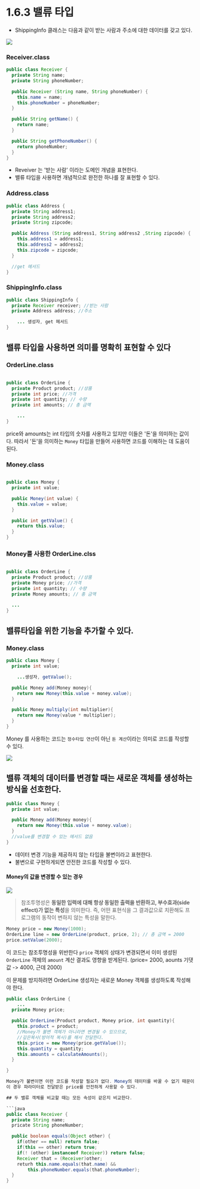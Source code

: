 # 1.6.3 밸류 타입

- ShippingInfo 클래스는 다음과 같이 받는 사람과 주소에 대한 데이터를 갖고 있다.

![](image/value.png)

### Receiver.class

```java
public class Receiver {
  private String name;
  private String phoneNumber;

  public Receiver (String name, String phoneNumber) {
    this.name = name;
    this.phoneNumber = phoneNumber;
  }

  public String getName() {
    return name;
  }

  public String getPhoneNumber() {
    return phoneNumber;
  }
}
```

- Reveiver 는 '받는 사람' 이라는 도메인 개념을 표현한다.
- 밸류 타입을 사용하면 개념적으로 완전한 하나를 잘 표현할 수 있다.

### Address.class

```java
public class Address {
  private String address1;
  private String address2;
  private String zipcode;

  public Address (String address1, String address2 ,String zipcode) {
    this.address1 = address1;
    this.address2 = address2;
    this.zipcode = zipcode;
  }

  //get 메서드
}
```

### ShippingInfo.class

```java
public class ShippingInfo {
  private Receiver receiver; //받는 사람
  private Address address; //주소

	... 생성자, get 메서드
}
```

## 밸류 타입을 사용하면 의미를 명확히 표현할 수 있다
### OrderLine.class

```java

public class OrderLine {
  private Product product; //상품
  private int price; //가격
  private int quantity; // 수량
  private int amounts; // 총 금액

	...
}


```

price와 amounts는 int 타입의 숫자를 사용하고 있지만 이들은 '돈'을 의미하는 값이다.
따라서 '돈'을 의미하는 `Money` 타입을 만들어 사용하면 코드를 이해하는 데 도움이 된다.
### Money.class

```java

public class Money {
  private int value;

  public Money(int value) {
    this.value = value;
  }

  public int getValue() {
    return this.value;
  }
}

```

### Money를 사용한 OrderLine.clss

```java

public class OrderLine {
  private Product product; //상품
  private Money price; //가격
  private int quantity; // 수량
  private Money amounts; // 총 금액

  ...
}


```


## 밸류타입을 위한 기능을 추가할 수 있다.

### Money.class

```java
public class Money {
  private int value;

	...생성자, getValue();

  public Money add(Money money){
    return new Money(this.value + money.value);
  }

  public Money multiply(int multiplier){
    return new Money(value * multiplier);
  }
}
```

Money 를 사용하는 코드는 `정수타입 연산`이  아닌 `돈 계산`이라는 의미로 코드를 작성할 수 있다.

![](image/readable.png)

## 밸류 객체의 데이터를 변경할 때는 새로운 객체를 생성하는 방식을 선호한다.

```java
public class Money {
  private int value;

  public Money add(Money money){
    return new Money(this.value + money.value);
  }
  //value를 변경할 수 있는 메서드 없음
}
```

- 데이터 변경 기능을 제공하지 않는 타입을 불변이라고 표현한다.
- 불변으로 구현하게되면 안전한 코드를 작성할 수 있다.

#### Money의 값을 변경할 수 있는 경우

![](image/ref.png)

> 참조투명성은 **동일한 입력에 대해 항상 동일한 출력을 반환하고, 부수효과(side effect)가 없는 특성**을 의미한다.
>  즉, 어떤 표현식을 그 결과값으로 치환해도 프로그램의 동작이 변하지 않는 특성을 말한다.

 ```java
Money price = new Money(1000);
OrderLine line = new OrderLine(product, price, 2); // 총 금액 = 2000
price.setValue(2000); 
```

이 코드는 참조투명성을 위반한다 `price` 객체의 상태가 변경되면서 이미 생성된 `OrderLine` 객체의 `amount` 계산 결과도 영향을 받게된다. (price= 2000, aounts 기댓값 -> 4000, 근데 2000)

이 문제를 방지하려면 OrderLine 생성자는 새로운 Money 객체를 생성하도록 작성해야 한다.

```java
public class OrderLine {
	...
  private Money price;

  public OrderLine(Product product, Money price, int quantity){
    this.product = product;
    //Money가 불변 객체가 아니라면 변경될 수 있으므로, 
    //깊은복사(방어적 복사)를 해서 전달한다.
    this.price = new Money(price.getValue());
    this.quantity = quantity;
    this.amounts = calculateAmounts();
  }

}

Money가 불변이면 이런 코드를 작성할 필요가 없다. Money의 데이터를 바꿀 수 없기 때문이다.
이 경우 파라미터로 전달받은 price를 안전하게 사용할 수 있다.

## 두 밸류 객체를 비교할 때는 모든 속성이 같은지 비교한다.

```java
public class Receiver {
  private String name;
  pricate String phoneNumber;

  public boolean equals(Object other) {
    if(other == null) return false;
    if(this == other) return true;
    if(! (other) instanceof Receiver)) return false;
    Receiver that = (Receiver)other;
    returh this.name.equals(that.name) &&
        this.phoneNumber.equals(that.phoneNumber);
  }
}
```